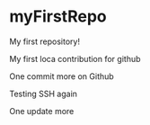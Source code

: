 # myFirstRepo
My first repository!

My first loca contribution for github

One commit more on Github

Testing SSH again

One update more
